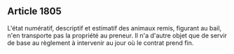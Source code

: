 Article 1805
----
L'état numératif, descriptif et estimatif des animaux remis, figurant au bail,
n'en transporte pas la propriété au preneur. Il n'a d'autre objet que de servir
de base au règlement à intervenir au jour où le contrat prend fin.
